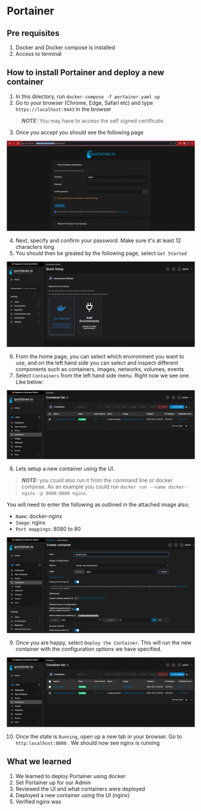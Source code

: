 # Portainer

## Pre requisites

1. Docker and Docker compose is installed
2. Access to terminal

## How to install Portainer and deploy a new container

1. In this directory, run `docker-compose -f portainer.yaml up`
2. Go to your browser (Chrome, Edge, Safari etc) and type `https://localhost:9443` in the browser

> **_NOTE:_**  You may have to access the self signed certificate. 

3. Once you accept you should see the following page

![Setting up the admin page](./images/admin-setup.png)

4. Next, specify and confirm your password. Make sure it's at least 12 characters long
5. You should then be greated by the following page, select `Get Started`

![Getting started](./images/get-started-select.png)

6. From the home page, you can select which environment you want to use, and on the left hand side you can select and inspect different components such as containers, images, networks, volumes, events
7. Select `Containers` from the left hand side menu. Right now we see one. Like below:

![Container list](./images/container-list.png)

8. Lets setup a new container using the UI.

> **_NOTE:_**  you could also run it from the command line or docker compose. As an example you could run `docker run --name docker-nginx -p 8080:8080 nginx`.


You will need to enter the following as outlined in the attached image also:

- `Name`: docker-nginx
- `Image`: nginx
- `Port mappings`: 8080 to 80


![Container list](./images/add-container.png)

9. Once you are happy, select `Deploy the Container`. This will run the new container with the configuration options we have specified.

![Container list](./images/new-container.png)

10. Once the state is `Running`, open up a new tab in your browser. Go to `http:localhost:8080` . We should now see nginx is running

## What we learned

1. We learned to deploy Portainer using docker
2. Set Portainer up for our Admin
3. Reviewed the UI and what containers were deployed
4. Deployed a new container using the UI (nginx)
5. Verified nginx was 